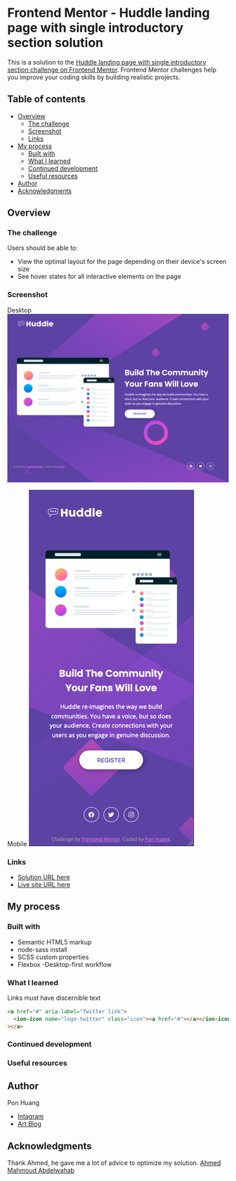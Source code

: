 # Frontend Mentor - Huddle landing page with single introductory section solution

This is a solution to the [Huddle landing page with single introductory section challenge on Frontend Mentor](https://www.frontendmentor.io/challenges/huddle-landing-page-with-a-single-introductory-section-B_2Wvxgi0). Frontend Mentor challenges help you improve your coding skills by building realistic projects.

## Table of contents

- [Overview](#overview)
  - [The challenge](#the-challenge)
  - [Screenshot](#screenshot)
  - [Links](#links)
- [My process](#my-process)
  - [Built with](#built-with)
  - [What I learned](#what-i-learned)
  - [Continued development](#continued-development)
  - [Useful resources](#useful-resources)
- [Author](#author)
- [Acknowledgments](#acknowledgments)

## Overview

### The challenge

Users should be able to:

- View the optimal layout for the page depending on their device's screen size
- See hover states for all interactive elements on the page

### Screenshot

Desktop
![](screenshot/desktop.png)

Mobile
![](screenshot/mobile.png)

### Links

- [Solution URL here](https://github.com/ponhuang/huddle-landing-page)
- [Live site URL here](https://ponhuang.github.io/huddle-landing-page/)

## My process

### Built with

- Semantic HTML5 markup
- node-sass install
- SCSS custom properties
- Flexbox
  -Desktop-first workflow

### What I learned

Links must have discernible text

```html
<a href="#" aria-label="Twitter link">
  <ion-icon name="logo-twitter" class="icon"><a href="#"></a></ion-icon
></a>
```

### Continued development

### Useful resources

## Author

Pon Huang

- [Intagram](https://www.instagram.com/ponhuang/)
- [Art Blog](https://une722.wordpress.com)

## Acknowledgments

Thank Ahmed, he gave me a lot of advice to optimize my solution.
[Ahmed Mahmoud Abdelwahab](https://www.frontendmentor.io/profile/Ahmed96Mah)
